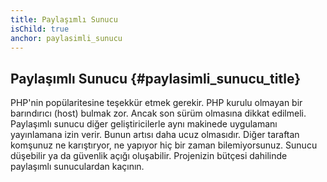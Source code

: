 ```yaml
---
title: Paylaşımlı Sunucu
isChild: true
anchor: paylasimli_sunucu
---
```


## Paylaşımlı Sunucu {#paylasimli_sunucu_title}

PHP'nin popülaritesine teşekkür etmek gerekir. PHP kurulu olmayan bir barındırıcı (host) bulmak zor. Ancak son sürüm olmasına dikkat edilmeli. Paylaşımlı sunucu diğer geliştiricilerle aynı makinede uygulamanı yayınlamana izin verir. Bunun artısı daha ucuz olmasıdır. Diğer taraftan komşunuz ne karıştıryor, ne yapıyor hiç bir zaman bilemiyorsunuz. Sunucu düşebilir ya da güvenlik açığı oluşabilir. Projenizin bütçesi dahilinde paylaşımlı sunuculardan kaçının.
